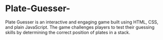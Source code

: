 # Plate-Guesser-
Plate Guesser is an interactive and engaging game built using HTML, CSS, and plain JavaScript. The game challenges players to test their guessing skills by determining the correct position of plates in a stack.
